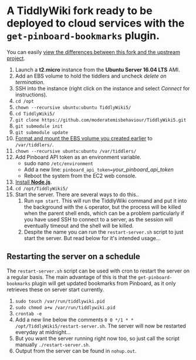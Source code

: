 # A TiddlyWiki fork ready to be deployed to cloud services with the `get-pinboard-bookmarks` plugin.

You can easily [view the differences between this fork and the upstream project](https://github.com/Jermolene/TiddlyWiki5/compare/master...moderatemisbehaviour:master).

1. Launch a **t2.micro** instance from the **Ubuntu Server 16.04 LTS** AMI.
2. Add an EBS volume to hold the tiddlers and uncheck *delete on termination*.
3. SSH into the instance (right click on the instance and select *Connect* for instructions).
4. `cd /opt`
5. `chown --recursive ubuntu:ubuntu TiddlyWiki5/`
6. `cd TiddlyWiki5/`
7. `git clone https://github.com/moderatemisbehaviour/TiddlyWiki5.git`
8. `git submodule init`
9. `git submodule update`
10. [Format and mount the EBS volume you created earlier](http://docs.aws.amazon.com/AWSEC2/latest/UserGuide/ebs-using-volumes.html) to `/var/tiddlers/`.
11. `chown --recursive ubuntu:ubuntu /var/tiddlers/`
12. Add Pinboard API token as an environment variable.
    * sudo nano `/etc/environment`
    * Add a new line: `pinboard_api_token=`*your_pinboard_api_token*
    * Reboot the system from the EC2 web console.
13. [Install **Node.js**](https://nodejs.org/en/download/package-manager/#debian-and-ubuntu-based-linux-distributions).
14. `cd /opt/TiddlyWiki5/`
15. Start the server. There are several ways to do this..
    1. Run `npm start`. This will run the TiddlyWiki command and put it into the background with the `&` operator, but the process will be killed when the parent shell ends, which can be a problem particularly if you have used SSH to connect to a server, as the session will eventually timeout and the shell will be killed.
    2. Despite the name you can run the `restart-server.sh` script to just start the server. But read below for it's intended usage...
    
## Restarting the server on a schedule
The `restart-server.sh` script can be used with cron to restart the server on a regular basis. The main advantage of this is that the `get-pinboard-bookmarks` plugin will get updated bookmarks from Pinboard, as it only retrieves these on server start currently.
1. `sudo touch /var/run/tiddlywiki.pid`
2. `sudo chmod a+w /var/run/tiddlywiki.pid`
3. `crontab -e`
4. Add a new line below the comments `0 0 */1 * * /opt/TiddlyWiki5/restart-server.sh`. The server will now be restarted everyday at midnight...
5. But you want the server running right now too, so just call the script manually `./restart-server.sh`.
6. Output from the server can be found in `nohup.out`.
